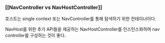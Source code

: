 
### [[NavController vs NavHostController]]

호스트는 single context 또는 NavController를 통해 탐색하기 위한 컨테이너이다.

NavHost를 위한 추가 API들을 제공하는 NavHostController를 인스턴스화하여 nav controller를 구성하는 것이 좋다.
